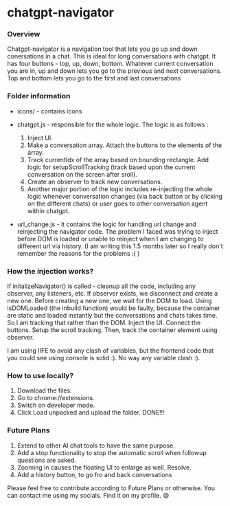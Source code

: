 # chatgpt-navigator

### Overview

Chatgpt-navigator is a navigation tool that lets you go up and down conersations in a chat. This is ideal for long conversations with chatgpt. It has four buttons - top, up, down, bottom. Whatever current conversation you are in, up and down lets you go to the previous and next conversations. Top and bottom lets you go to the first and last conversations 

### Folder information

- icons/ - contains icons
- chatgpt.js - responsible for the whole logic. The logic is as follows :
    1. Inject UI.
    2. Make a conversation array. Attach the buttons to the elements of the array. 
    3. Track currentIdx of the array based on bounding rectangle. Add logic for setupScrollTracking (track based upon the current conversation on the screen after sroll).
    4. Create an observer to track new conversations.
    5. Another major portion of the logic includes re-injecting the whole logic whenever conversation changes (via back button or by clicking on the different chats) or user goes to other conversation agent within chatgpt.

- url_change.js - it contains the logic for handling url change and reinjecting the navigator code. The problem I faced was trying to inject before DOM is loaded or unable to reinject when I am changing to different url via history. (I am writing this 1.5 months later so I really don't remember the reasons for the problems :( )

### How the injection works?

If initalizeNavigator() is called - cleanup all the code, including any observer, any listeners, etc. If observer exists, we disconnect and create a new one. Before creating a new one, we wait for the DOM to load. Using isDOMLoaded (the inbuild function) would be faulty, because the container are static and loaded instantly but the conversations and chats takes time. So I am tracking that rather than the DOM. Inject the UI. Connect the buttons. Setup the scroll tracking. Then, track the container element using observer.

I am using IIFE to avoid any clash of variables, but the frontend code that you could see using console is solid :). No way any variable clash :).


### How to use locally?

1. Download the files.
2. Go to chrome://extensions.
3. Switch on developer mode.
4. Click Load unpacked and upload the folder.
DONE!!!



### Future Plans
1. Extend to other AI chat tools to have the same purpose.
2. Add a stop functionality to stop the automatic scroll when followup questions are asked. 
3. Zooming in causes the floating UI to enlarge as well. Resolve.
4. Add a history button, to go fro and back conversations

Please feel free to contribute according to Future Plans or otherwise. You can contact me using my socials. Find it on my profile. 😄